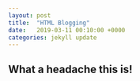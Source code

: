 ```yaml
---
layout: post
title:  "HTML Blogging"
date:   2019-03-11 00:10:00 +0000
categories: jekyll update
---
```


## What a headache this is!